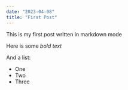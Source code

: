 ```yaml
---
date: "2023-04-08"
title: "First Post"
---
```


This is my first post written in markdown mode

Here is some _bold text_

And a list:

- One
- Two
- Three
